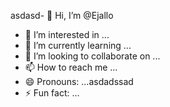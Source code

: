 asdasd- 👋 Hi, I’m @Ejallo
- 👀 I’m interested in ...
- 🌱 I’m currently learning ...
- 💞️ I’m looking to collaborate on ...
- 📫 How to reach me ...
- 😄 Pronouns: ...asdadssad
- ⚡ Fun fact: ...

<!---
Ejallo/Ejallo is a ✨ special ✨ repository because its `README.md` (this file) appears on your GitHub profile.
You can click the Preview link to take a look at your changes.
--->

